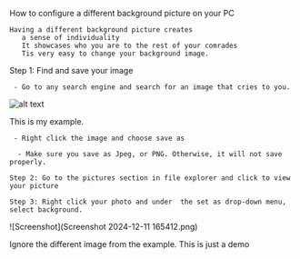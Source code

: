 How to configure a different background picture on your PC

```
Having a different background picture creates
   a sense of individuality
   It showcases who you are to the rest of your comrades
   Tis very easy to change your background image.
```

   Step 1: Find and save your image

     - Go to any search engine and search for an image that cries to you.

![alt text](https://marvel.fandom.com/wiki/Reed_Richards_(Earth-838)?file=Reed_Richards_%28Earth-838%29_from_Doctor_Strange_in_the_Multiverse_of_Madness_003.png)

This is my example.

     - Right click the image and choose save as

      - Make sure you save as Jpeg, or PNG. Otherwise, it will not save properly.

    Step 2: Go to the pictures section in file explorer and click to view your picture

    Step 3: Right click your photo and under  the set as drop-down menu, select background.

![Screenshot](Screenshot 2024-12-11 165412.png)

Ignore the different image from the example. This is just a demo
